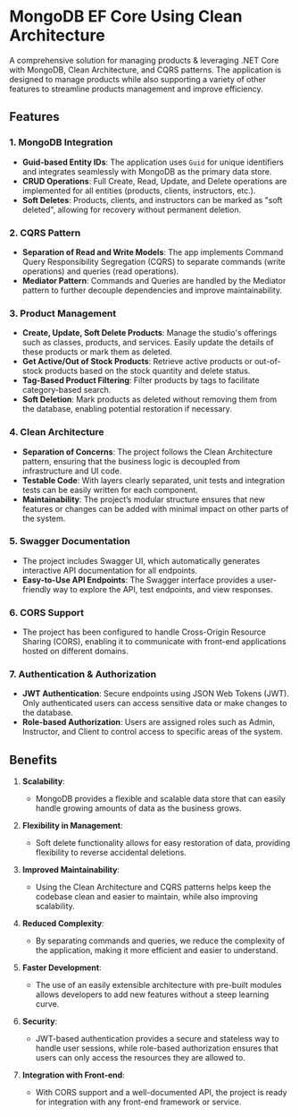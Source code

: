 # MongoDB EF Core Using Clean Architecture

A comprehensive solution for managing products & leveraging .NET Core with MongoDB, Clean Architecture, and CQRS patterns. The application is designed to manage products while also supporting a variety of other features to streamline products management and improve efficiency.

## Features

### 1. **MongoDB Integration**
   - **Guid-based Entity IDs**: The application uses `Guid` for unique identifiers and integrates seamlessly with MongoDB as the primary data store.
   - **CRUD Operations**: Full Create, Read, Update, and Delete operations are implemented for all entities (products, clients, instructors, etc.).
   - **Soft Deletes**: Products, clients, and instructors can be marked as "soft deleted", allowing for recovery without permanent deletion.

### 2. **CQRS Pattern**
   - **Separation of Read and Write Models**: The app implements Command Query Responsibility Segregation (CQRS) to separate commands (write operations) and queries (read operations).
   - **Mediator Pattern**: Commands and Queries are handled by the Mediator pattern to further decouple dependencies and improve maintainability.

### 3. **Product Management**
   - **Create, Update, Soft Delete Products**: Manage the studio's offerings such as classes, products, and services. Easily update the details of these products or mark them as deleted.
   - **Get Active/Out of Stock Products**: Retrieve active products or out-of-stock products based on the stock quantity and delete status.
   - **Tag-Based Product Filtering**: Filter products by tags to facilitate category-based search.
   - **Soft Deletion**: Mark products as deleted without removing them from the database, enabling potential restoration if necessary.
   
### 4. **Clean Architecture**
   - **Separation of Concerns**: The project follows the Clean Architecture pattern, ensuring that the business logic is decoupled from infrastructure and UI code.
   - **Testable Code**: With layers clearly separated, unit tests and integration tests can be easily written for each component.
   - **Maintainability**: The project’s modular structure ensures that new features or changes can be added with minimal impact on other parts of the system.

### 5. **Swagger Documentation**
   - The project includes Swagger UI, which automatically generates interactive API documentation for all endpoints.
   - **Easy-to-Use API Endpoints**: The Swagger interface provides a user-friendly way to explore the API, test endpoints, and view responses.

### 6. **CORS Support**
   - The project has been configured to handle Cross-Origin Resource Sharing (CORS), enabling it to communicate with front-end applications hosted on different domains.

### 7. **Authentication & Authorization**
   - **JWT Authentication**: Secure endpoints using JSON Web Tokens (JWT). Only authenticated users can access sensitive data or make changes to the database.
   - **Role-based Authorization**: Users are assigned roles such as Admin, Instructor, and Client to control access to specific areas of the system.

## Benefits

1. **Scalability**: 
   - MongoDB provides a flexible and scalable data store that can easily handle growing amounts of data as the business grows.
   
2. **Flexibility in Management**: 
   - Soft delete functionality allows for easy restoration of data, providing flexibility to reverse accidental deletions.
   
3. **Improved Maintainability**: 
   - Using the Clean Architecture and CQRS patterns helps keep the codebase clean and easier to maintain, while also improving scalability.
   
4. **Reduced Complexity**: 
   - By separating commands and queries, we reduce the complexity of the application, making it more efficient and easier to understand.
   
5. **Faster Development**: 
   - The use of an easily extensible architecture with pre-built modules allows developers to add new features without a steep learning curve.
   
6. **Security**: 
   - JWT-based authentication provides a secure and stateless way to handle user sessions, while role-based authorization ensures that users can only access the resources they are allowed to.

7. **Integration with Front-end**: 
   - With CORS support and a well-documented API, the project is ready for integration with any front-end framework or service.
